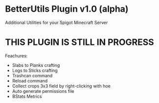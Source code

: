 # BetterUtils Plugin v1.0 (alpha)
Additional Utilities for your Spigot Minecraft Server

# THIS PLUGIN IS STILL IN PROGRESS

Feachures:
- Slabs to Planks crafting
- Logs to Sticks crafting
- Trashcan command
- Reload command
- Collect crops 3x3 field by right-clicking with hoe
- Auto generate permissions file 
- BStats Metrics
